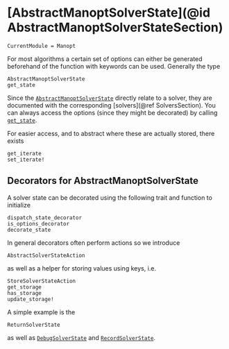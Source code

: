 # [AbstractManoptSolverState](@id AbstractManoptSolverStateSection)

```@meta
CurrentModule = Manopt
```

For most algorithms a certain set of options can either be
generated beforehand of the function with keywords can be used.
Generally the type

```@docs
AbstractManoptSolverState
get_state
```

Since the [`AbstractManoptSolverState`](@ref) directly relate to a solver, they are documented with the
corresponding [solvers](@ref SolversSection).
You can always access the options (since they
might be decorated) by calling [`get_state`](@ref).

For easier access, and to abstract where these are actually stored, there exists

```@docs
get_iterate
set_iterate!
```

## Decorators for AbstractManoptSolverState

A solver state can be decorated using the following trait and function to initialize

```@docs
dispatch_state_decorator
is_options_decorator
decorate_state
```

In general decorators often perform actions so we introduce

```@docs
AbstractSolverStateAction
```

as well as a helper for storing values using keys, i.e.

```@docs
StoreSolverStateAction
get_storage
has_storage
update_storage!
```

A simple example is the

```@docs
ReturnSolverState
```

as well as [`DebugSolverState`](@ref) and [`RecordSolverState`](@ref).